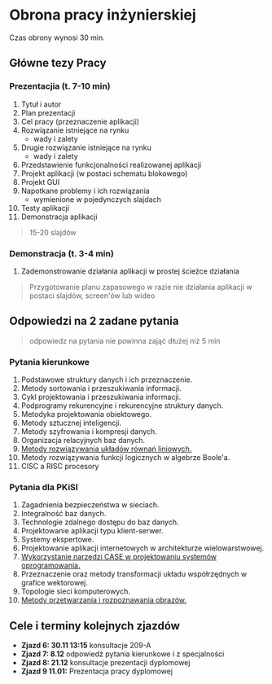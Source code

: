 # Obrona pracy inżynierskiej
Czas obrony wynosi 30 min.

## Główne tezy Pracy

### Prezentacjia (t. 7-10 min)
1. Tytuł i autor 
2. Plan prezentacji
3. Cel pracy (przeznaczenie aplikacji)
4. Rozwiązanie istniejące na rynku
	- wady i zalety
5. Drugie rozwiązanie istniejące na rynku
	- wady i zalety
6. Przedstawienie funkcjonalności realizowanej aplikacji 
7. Projekt aplikacji (w postaci schematu blokowego)
8. Projekt GUI
9. Napotkane problemy i ich rozwiązania
	- wymienione w pojedynczych slajdach
10. Testy aplikacji 
12. Demonstracja aplikacji

> 15-20 slajdów 

### Demonstracja (t. 3-4 min)
1. Zademonstrowanie działania aplikacji w prostej ścieżce działania

> Przygotowanie planu zapasowego w razie nie działania aplikacji w postaci slajdów, screen'ów lub wideo

## Odpowiedzi na 2 zadane pytania

> odpowiedz na pytania nie powinna zająć dłużej niż 5 min

### Pytania kierunkowe
1. Podstawowe struktury danych i ich przeznaczenie.
2. Metody sortowania i przeszukiwania informacji.
3. Cykl projektowania i przeszukiwania informacji.
4. Podprogramy rekurencyjne i rekurencyjne struktury danych.
5. Metodyka projektowania obiektowego.
6. Metody sztucznej inteligencji.
7. Metody szyfrowania i kompresji danych.
8. Organizacja relacyjnych baz danych.
9. [Metody rozwiązywania układów równań liniowych.](./metody-rozwiazywania-ukladow-rownan-liniowych.md)
10. Metody rozwiązywania funkcji logicznych w algebrze Boole'a.
11. CISC a RISC procesory

### Pytania dla PKiSI
1. Zagadnienia bezpieczeństwa w sieciach.
2. Integralność baz danych.
3. Technologie zdalnego dostępu do baz danych.
4. Projektowanie aplikacji typu klient-serwer.
5. Systemy ekspertowe.
6. Projektowanie aplikacji internetowych w architekturze wielowarstwowej.
7. [Wykorzystanie narzędzi CASE w projektowaniu systemów oprogramowania.](./PKiSI/7-Wykorzystanie_narzędzi_CASE_w_projektowaniu_systemów_oprogramowania.md)
8. Przeznaczenie oraz metody transformacji układu współrzędnych w grafice wektorowej.
9. Topologie sieci komputerowych.
10. [Metody przetwarzania i rozpoznawania obrazów.](./PKiSI/10-metody-przetwarzania-i-rozpoznawania-obrazow.md)

## Cele i terminy kolejnych zjazdów
- **Zjazd 6: 30.11 13:15** konsultacje 209-A
- **Zjazd 7: 8.12** odpowiedź pytania kierunkowe i z specjalności 
- **Zjazd 8: 21.12** konsultacje prezentacji dyplomowej
- **Zjazd 9 11.01:** Prezentacja pracy dyplomowej
